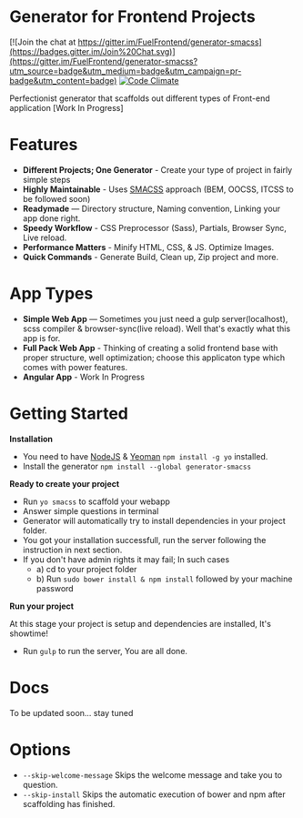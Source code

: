 # Generator for Frontend Projects

[![Join the chat at https://gitter.im/FuelFrontend/generator-smacss](https://badges.gitter.im/Join%20Chat.svg)](https://gitter.im/FuelFrontend/generator-smacss?utm_source=badge&utm_medium=badge&utm_campaign=pr-badge&utm_content=badge)
[![Code Climate](https://codeclimate.com/github/FuelFrontend/generator-smacss/badges/gpa.svg)](https://codeclimate.com/github/FuelFrontend/generator-smacss)

Perfectionist generator that scaffolds out different types of Front-end application [Work In Progress]

# Features

- **Different Projects; One Generator** - Create your type of project in fairly simple steps
- **Highly Maintainable** - Uses [SMACSS](https://smacss.com/) approach (BEM, OOCSS, ITCSS to be followed soon)
- **Readymade** — Directory structure, Naming convention, Linking your app done right.
- **Speedy Workflow** - CSS Preprocessor (Sass), Partials, Browser Sync, Live reload.
- **Performance Matters**  - Minify HTML, CSS, & JS. Optimize Images.
- **Quick Commands** - Generate Build, Clean up, Zip project and more.

# App Types

- **Simple Web App** — Sometimes you just need a gulp server(localhost), scss compiler & browser-sync(live reload). Well that's exactly what this app is for.
- **Full Pack Web App** - Thinking of creating a solid frontend base with proper structure, well optimization; choose this applicaton type which comes with power features.
- **Angular App** - Work In Progress

# Getting Started

**Installation**

- You need to have [NodeJS](http://nodejs.org/) & [Yeoman](http://yeoman.io/) `npm install -g yo` installed.
- Install the generator `npm install --global generator-smacss`

**Ready to create your project**

- Run `yo smacss` to scaffold your webapp
- Answer simple questions in terminal
- Generator will automatically try to install dependencies in your project folder.
- You got your installation successfull, run the server following the instruction in next section.
- If you don't have admin rights it may fail; In such cases
  	- a) cd to your project folder
  	- b) Run `sudo bower install & npm install` followed by your machine password

**Run your project**

At this stage your project is setup and dependencies are installed, It's showtime!

- Run `gulp` to run the server, You are all done.

# Docs

To be updated soon... stay tuned

# Options

- `--skip-welcome-message` Skips the welcome message and take you to question.
- `--skip-install` Skips the automatic execution of bower and npm after scaffolding has finished.

